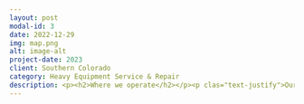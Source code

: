 ```yaml
---
layout: post
modal-id: 3
date: 2022-12-29
img: map.png
alt: image-alt
project-date: 2023
client: Southern Colorado
category: Heavy Equipment Service & Repair
description: <p><h2>Where we operate</h2></p><p clas="text-justify">Our service area is defined by three zones. Generally centered around Cañon City and runs North to Hartsel, South to Westcliffe, East to Pueblo, and West to Salida. Anything outside our service area is by appointment only and incurs a $250 day rate service charge.</p><p><h4>Service Zone 1</h4></p><p>There is no dispatch fee to get a service truck & technician out to your job site if it is within a 10-mile radius of the Cañon City/Florence area.</p><p><img align="middle" src="/assets/map1.png"></p><p><h4>Service Zone 2</h4></p><p>Beyond 10-miles and up to a 25-mile radius is a $50 dispatch fee.</p><p><img align="middle" src="/assets/map2.png"></p><p><h4>Service Zone 3</h4></p><p>Beyond 25-miles and up to 75-miles is a $100 dispatch fee.</p><p><img align="middle" src="/assets/map3.png"></p>
---
```

